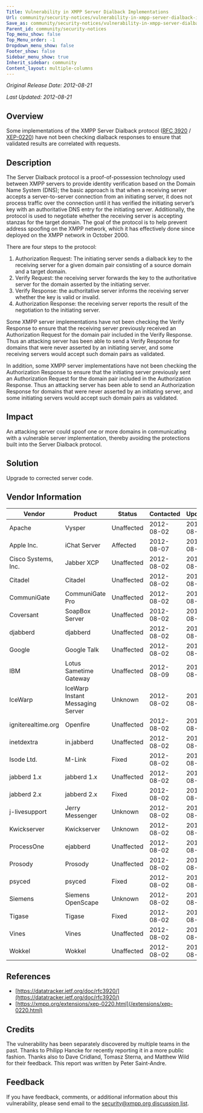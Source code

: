 ```yaml
---
Title: Vulnerability in XMPP Server Dialback Implementations
Url: community/security-notices/vulnerability-in-xmpp-server-dialback-implementations
Save_as: community/security-notices/vulnerability-in-xmpp-server-dialback-implementations.html
Parent_id: community/security-notices
Top_menu_show: false
Top_Menu_order: -1
Dropdown_menu_show: false
Footer_show: false
Sidebar_menu_show: true
Inherit_sidebar: community
Content_layout: multiple-columns
---
```


_Original Release Date: 2012-08-21_

_Last Updated: 2012-08-21_

## Overview

Some implementations of the XMPP Server Dialback protocol ([RFC 3920](http://rfcs/rfc3920.html) / [XEP-0220](/extensions/xep-0220.html)) have not been checking dialback responses to ensure that validated results are correlated with requests.

## Description

The Server Dialback protocol is a proof-of-possession technology used between XMPP servers to provide identity verification based on the Domain Name System (DNS); the basic approach is that when a receiving server accepts a server-to-server connection from an initiating server, it does not process traffic over the connection until it has verified the initiating server’s key with an authoritative DNS entry for the initiating server. Additionally, the protocol is used to negotiate whether the receiving server is accepting stanzas for the target domain. The goal of the protocol is to help prevent address spoofing on the XMPP network, which it has effectively done since deployed on the XMPP network in October 2000.

There are four steps to the protocol:

1.  Authorization Request: The initiating server sends a dialback key to the receiving server for a given domain pair consisting of a source domain and a target domain.
2.  Verify Request: the receiving server forwards the key to the authoritative server for the domain asserted by the initiating server.
3.  Verify Response: the authoritative server informs the receiving server whether the key is valid or invalid.
4.  Authorization Response: the receiving server reports the result of the negotiation to the initiating server.

Some XMPP server implementations have not been checking the Verify Response to ensure that the receiving server previously received an Authorization Request for the domain pair included in the Verify Response. Thus an attacking server has been able to send a Verify Response for domains that were never asserted by an initiating server, and some receiving servers would accept such domain pairs as validated.

In addition, some XMPP server implementations have not been checking the Authorization Response to ensure that the initiating server previously sent an Authorization Request for the domain pair included in the Authorization Response. Thus an attacking server has been able to send an Authorization Response for domains that were never asserted by an initiating server, and some initiating servers would accept such domain pairs as validated.

## Impact

An attacking server could spoof one or more domains in communicating with a vulnerable server implementation, thereby avoiding the protections built into the Server Dialback protocol.

## Solution

Upgrade to corrected server code.

## Vendor Information

| Vendor 		| Product 				| Status 		| Contacted 			| Updated 	|
|-			|-					|-			|-				|-		|
| Apache 		| Vysper 				| Unaffected 		| 2012-08-02 			| 2012-08-14	|
| Apple Inc. 		| iChat Server 				| Affected 		| 2012-08-07 			| 2012-08-09	|
| Cisco Systems, Inc. 	| Jabber XCP 				| Unaffected 		| 2012-08-02 			| 2012-08-02	|
| Citadel 		| Citadel 				| Unaffected 		| 2012-08-02 			| 2012-08-02	|
| CommuniGate 		| CommuniGate Pro 			| Unaffected 		| 2012-08-02 			| 2012-08-14	|
| Coversant 		| SoapBox Server 			| Unaffected 		| 2012-08-02 			| 2012-08-09	|
| djabberd 		| djabberd 				| Unaffected 		| 2012-08-02 			| 2012-08-12	|
| Google 		| Google Talk 				| Unaffected 		| 2012-08-02 			| 2012-08-03	|
| IBM 			| Lotus Sametime Gateway 		| Unaffected 		| 2012-08-09 			| 2012-08-09	|
| IceWarp 		| IceWarp Instant Messaging Server 	| Unknown		| 2012-08-02 			| 2012-08-02	|
| igniterealtime.org 	| Openfire 				| Unaffected 		| 2012-08-02 			| 2012-08-02	|
| inetdextra 		| in.jabberd 				| Unaffected 		| 2012-08-02 			| 2012-08-02	|
| Isode Ltd. 		| M-Link 				| Fixed 		| 2012-08-02 			| 2012-08-07	|
| jabberd 1.x 		| jabberd 1.x 				| Unaffected 		| 2012-08-02 			| 2012-08-07	|
| jabberd 2.x 		| jabberd 2.x 				| Fixed 		| 2012-08-02 			| 2012-08-08	|
| j-livesupport 	| Jerry Messenger 			| Unknown 		| 2012-08-02 			| 2012-08-02	|
| Kwickserver 		| Kwickserver 				| Unknown 		| 2012-08-02 			| 2012-08-02	|
| ProcessOne 		| ejabberd 				| Unaffected 		| 2012-08-02 			| 2012-08-14	|
| Prosody 		| Prosody 				| Unaffected 		| 2012-08-02 			| 2012-08-02	|
| psyced 		| psyced 				| Fixed 		| 2012-08-02 			| 2012-08-02	|
| Siemens 		| Siemens OpenScape 			| Unknown 		| 2012-08-02 			| 2012-08-02	|
| Tigase 		| Tigase 				| Fixed 		| 2012-08-02 			| 2012-08-02	|
| Vines 		| Vines 				| Unaffected 		| 2012-08-02 			| 2012-08-02	|
| Wokkel 		| Wokkel 				| Unaffected 		| 2012-08-02 			| 2012-08-15	|

## References

*   [https://datatracker.ietf.org/doc/rfc3920/](https://datatracker.ietf.org/doc/rfc3920/)
*   [https://xmpp.org/extensions/xep-0220.html](/extensions/xep-0220.html)

## Credits

The vulnerability has been separately discovered by multiple teams in the past. Thanks to Philipp Hancke for recently reporting it in a more public fashion. Thanks also to Dave Cridland, Tomasz Sterna, and Matthew Wild for their feedback. This report was written by Peter Saint-Andre.

## Feedback

If you have feedback, comments, or additional information about this vulnerability, please send email to the [security@xmpp.org discussion list](https://mail.jabber.org/mailman/listinfo/security).
